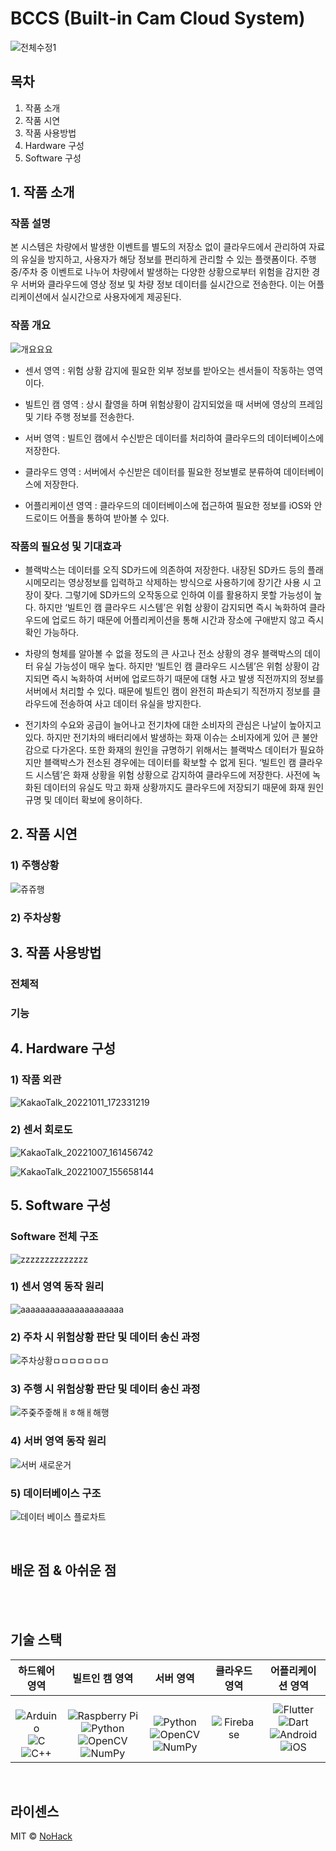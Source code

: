 # BCCS (Built-in Cam Cloud System)


![전체수정1](https://user-images.githubusercontent.com/110047222/195035166-296d4861-664d-473b-9d84-d864c8af63e7.png)


## 목차
1. 작품 소개
2. 작품 시연
3. 작품 사용방법
4. Hardware 구성
5. Software 구성

## 1. 작품 소개

### 작품 설명
본 시스템은 차량에서 발생한 이벤트를 별도의 저장소 없이 클라우드에서 관리하여 자료의 유실을 방지하고, 사용자가 해당 정보를 편리하게 관리할 수 있는 플랫폼이다. 주행 중/주차 중 이벤트로 나누어 차량에서 발생하는 다양한 상황으로부터 위험을 감지한 경우 서버와 클라우드에 영상 정보 및 차량 정보 데이터를 실시간으로 전송한다. 이는 어플리케이션에서 실시간으로 사용자에게 제공된다.

### 작품 개요

![개요요요](https://user-images.githubusercontent.com/110047222/195034032-bcd2695d-05c6-4e82-be7d-d881650d778f.png)



- 센서 영역 : 위험 상황 감지에 필요한 외부 정보를 받아오는 센서들이 작동하는 영역이다.

- 빌트인 캠 영역 : 상시 촬영을 하며 위험상황이 감지되었을 때 서버에 영상의 프레임 및 기타 주행 정보를 전송한다.

- 서버 영역 : 빌트인 캠에서 수신받은 데이터를 처리하여 클라우드의 데이터베이스에 저장한다.

- 클라우드 영역 : 서버에서 수신받은 데이터를 필요한 정보별로 분류하여 데이터베이스에 저장한다.

- 어플리케이션 영역 : 클라우드의 데이터베이스에 접근하여 필요한 정보를 iOS와 안드로이드 어플을 통하여 받아볼 수 있다.


### 작품의 필요성 및 기대효과
- 블랙박스는 데이터를 오직 SD카드에 의존하여 저장한다. 내장된 SD카드 등의 플래시메모리는 영상정보를 입력하고 삭제하는 방식으로 사용하기에 장기간 사용 시 고장이 잦다. 그렇기에 SD카드의 오작동으로 인하여 이를 활용하지 못할 가능성이 높다. 하지만 ‘빌트인 캠 클라우드 시스템’은 위험 상황이 감지되면 즉시 녹화하여 클라우드에 업로드 하기 때문에 어플리케이션을 통해 시간과 장소에 구애받지 않고 즉시 확인 가능하다.

- 차량의 형체를 알아볼 수 없을 정도의 큰 사고나 전소 상황의 경우 블랙박스의 데이터 유실 가능성이 매우 높다. 하지만 ‘빌트인 캠 클라우드 시스템’은 위험 상황이 감지되면 즉시 녹화하여 서버에 업로드하기 때문에 대형 사고 발생 직전까지의 정보를 서버에서 처리할 수 있다. 때문에 빌트인 캠이 완전히 파손되기 직전까지 정보를 클라우드에 전송하여 사고 데이터 유실을 방지한다.

- 전기차의 수요와 공급이 늘어나고 전기차에 대한 소비자의 관심은 나날이 높아지고 있다. 하지만 전기차의 배터리에서 발생하는 화재 이슈는 소비자에게 있어 큰 불안감으로 다가온다. 또한 화재의 원인을 규명하기 위해서는 블랙박스 데이터가 필요하지만 블랙박스가 전소된 경우에는 데이터를 확보할 수 없게 된다. ‘빌트인 캠 클라우드 시스템’은 화재 상황을 위험 상황으로 감지하여 클라우드에 저장한다. 사전에 녹화된 데이터의 유실도 막고 화재 상황까지도 클라우드에 저장되기 때문에 화재 원인 규명 및 데이터 확보에 용이하다.


## 2. 작품 시연

### 1) 주행상황
![쥬쥬행](https://user-images.githubusercontent.com/110047222/195046425-5ad06c1a-d991-4155-880a-b4fab2f059b6.png)


### 2) 주차상황


## 3. 작품 사용방법
### 전체적

### 기능 

## 4. Hardware 구성
### 1) 작품 외관
![KakaoTalk_20221011_172331219](https://user-images.githubusercontent.com/110047222/195049676-94660c75-07b4-4fe2-955c-0e6a604c378e.jpg)

### 2) 센서 회로도
![KakaoTalk_20221007_161456742](https://user-images.githubusercontent.com/110047222/195049883-2b69fcba-2838-4fb2-a09e-daa54e58322c.png)

![KakaoTalk_20221007_155658144](https://user-images.githubusercontent.com/110047222/195049941-39a3c943-562a-4fa2-8c38-9a7a1f141105.png)


## 5. Software 구성
### Software 전체 구조

![zzzzzzzzzzzzzz](https://user-images.githubusercontent.com/110047222/195095368-50325eb9-fc91-483f-bec6-634f8e6a2cbd.png)

### 1) 센서 영역 동작 원리

![aaaaaaaaaaaaaaaaaaaaa](https://user-images.githubusercontent.com/110047222/195096035-671a8b18-e8aa-4d5a-9a58-a80d62a96f5a.png)


###  2) 주차 시 위험상황 판단 및 데이터 송신 과정

![주차상황ㅁㅁㅁㅁㅁㅁㅁ](https://user-images.githubusercontent.com/110047222/195095851-19360cd5-83a9-4930-801b-8f3cdc065963.png)


### 3) 주행 시 위험상황 판단 및 데이터 송신 과정

![주줒주줗해ㅐㅎ해ㅐ해행](https://user-images.githubusercontent.com/110047222/195095881-333ec8d3-f8b6-423b-88ef-7d61e30f6da3.png)


### 4) 서버 영역 동작 원리

![서버 새로운거](https://user-images.githubusercontent.com/110047222/195096166-7ea9efd4-72f6-405c-8250-6826cd781831.png)


### 5) 데이터베이스 구조

![데이터 베이스 플로차트](https://user-images.githubusercontent.com/110047222/195096252-d23bead9-c158-447c-94e6-6ae9401f7a77.png)



<br>

## 배운 점 & 아쉬운 점

<p align="justify">

</p>

<br>


<br>

## 기술 스택

| 하드웨어 영역 | 빌트인 캠 영역 |  서버 영역   |  클라우드 영역   |어플리케이션 영역|
| :--------: | :--------: | :------: | :------------: | :-----: |
| <br> ![Arduino](https://img.shields.io/badge/-Arduino-00979D?style=for-the-badge&logo=Arduino&logoColor=white) <br> ![C](https://img.shields.io/badge/c-%2300599C.svg?style=for-the-badge&logo=c&logoColor=white) 	![C++](https://img.shields.io/badge/c++-%2300599C.svg?style=for-the-badge&logo=c%2B%2B&logoColor=white)  | <br>![Raspberry Pi](https://img.shields.io/badge/-RaspberryPi-C51A4A?style=for-the-badge&logo=Raspberry-Pi) <br> ![Python](https://img.shields.io/badge/python-3670A0?style=for-the-badge&logo=python&logoColor=ffdd54) ![OpenCV](https://img.shields.io/badge/opencv-%23white.svg?style=for-the-badge&logo=opencv&logoColor=white) ![NumPy](https://img.shields.io/badge/numpy-%23013243.svg?style=for-the-badge&logo=numpy&logoColor=white)   <br> | <br> ![Python](https://img.shields.io/badge/python-3670A0?style=for-the-badge&logo=python&logoColor=ffdd54) <br> ![OpenCV](https://img.shields.io/badge/opencv-%23white.svg?style=for-the-badge&logo=opencv&logoColor=white) ![NumPy](https://img.shields.io/badge/numpy-%23013243.svg?style=for-the-badge&logo=numpy&logoColor=white)  |![Firebase](https://img.shields.io/badge/Firebase-039BE5?style=for-the-badge&logo=Firebase&logoColor=white) |![Flutter](https://img.shields.io/badge/Flutter-%2302569B.svg?style=for-the-badge&logo=Flutter&logoColor=white) <br> ![Dart](https://img.shields.io/badge/dart-%230175C2.svg?style=for-the-badge&logo=dart&logoColor=white)  ![Android](https://img.shields.io/badge/Android-3DDC84?style=for-the-badge&logo=android&logoColor=white) ![iOS](https://img.shields.io/badge/iOS-000000?style=for-the-badge&logo=ios&logoColor=white) <br>|

<br>

## 라이센스

MIT &copy; [NoHack](mailto:lbjp114@gmail.com)

<!-- Stack Icon Refernces -->

[js]: /images/stack/javascript.svg
[ts]: /images/stack/typescript.svg
[react]: /images/stack/react.svg
[node]: /images/stack/node.svg
